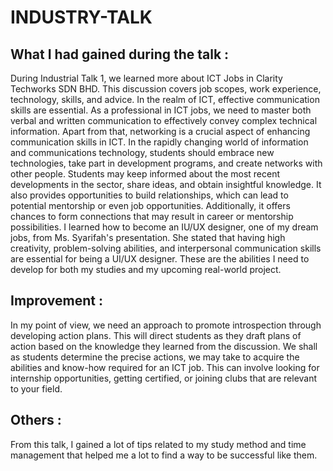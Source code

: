 # INDUSTRY-TALK

## What I had gained during the talk :
During Industrial Talk 1, we learned more about ICT Jobs in Clarity Techworks SDN BHD. This discussion covers job scopes, work experience, technology, skills, and advice. In the realm of ICT, effective communication skills are essential. As a professional in ICT jobs, we need to master both verbal and written communication to effectively convey complex technical information. Apart from that, networking is a crucial aspect of enhancing communication skills in ICT. In the rapidly changing world of information and communications technology, students should embrace new technologies, take part in development programs, and create networks with other people. Students may keep informed about the most recent developments in the sector, share ideas, and obtain insightful knowledge. It also provides opportunities to build relationships, which can lead to potential mentorship or even job opportunities. Additionally, it offers chances to form connections that may result in career or mentorship possibilities. I learned how to become an IU/UX designer, one of my dream jobs, from Ms. Syarifah's presentation. She stated that having high creativity, problem-solving abilities, and interpersonal communication skills are essential for being a UI/UX designer. These are the abilities I need to develop for both my studies and my upcoming real-world project.

## Improvement : 
In my point of view, we need an approach to promote introspection through developing action plans. This will direct students as they draft plans of action based on the knowledge they learned from the discussion. We shall as students determine the precise actions, we may take to acquire the abilities and know-how required for an ICT job. This can involve looking for internship opportunities, getting certified, or joining clubs that are relevant to your field.

## Others : 
From this talk, I gained a lot of tips related to my study method and time management that helped me a lot to find a way to be successful like them.

